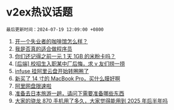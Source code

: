 # v2ex热议话题

`最后更新时间：2024-07-19 12:09:00 +0800`

1. [开一个失业者的咖啡馆怎么样？](https://www.v2ex.com/t/1058426)
1. [我是否真的适合做程序员](https://www.v2ex.com/t/1058250)
1. [你们还记得之前一元 1 天 1GB 的米粉卡吗？](https://www.v2ex.com/t/1058283)
1. [[后端] 校招生入职某中厂后悔，求 v 友们捞一捞](https://www.v2ex.com/t/1058425)
1. [infuse 挂阿里云盘开始转圈圈了](https://www.v2ex.com/t/1058290)
1. [新买了 14 寸的 MacBook Pro，买什么膜好啊](https://www.v2ex.com/t/1058457)
1. [阿里网盘限速啦](https://www.v2ex.com/t/1058275)
1. [准备去日本旅游一趟，请问下需要准备哪些东西](https://www.v2ex.com/t/1058248)
1. [大家的骁龙 870 手机用了多久，大家觉得能用到 2025 年后半年吗](https://www.v2ex.com/t/1058455)

